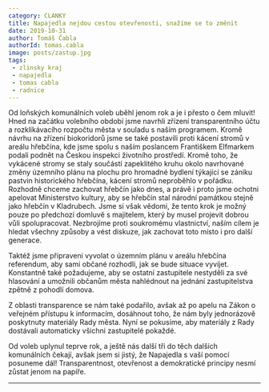 ```yaml
---
category: CLANKY
title: Napajedla nejdou cestou otevřenosti, snažíme se to změnit
date: 2019-10-31
author: Tomáš Čabla
authorId: tomas.cabla
image: posts/zastup.jpg  
tags: 
 - zlinsky kraj
 - napajedla
 - tomas cabla
 - radnice
---
```


Od loňských komunálních voleb uběhl jenom rok a je i přesto o čem mluvit! Hned na začátku volebního období jsme navrhli zřízení transparentního účtu a rozklikávacího rozpočtu města v souladu s naším programem. Kromě návrhu na zřízení biokoridorů jsme se také postavili proti kácení stromů v areálu hřebčína, kde jsme spolu s naším poslancem Františkem Elfmarkem podali podnět na Českou inspekci životního prostředí. Kromě toho, že vykácené stromy se staly součástí zapeklitého kruhu okolo navrhované změny územního plánu na plochu pro hromadné bydlení týkající se zániku pastvin historického hřebčína, kácení stromů neproběhlo v pořádku. Rozhodně chceme zachovat hřebčín jako dnes, a právě i proto jsme ochotni apelovat Ministerstvo kultury, aby se hřebčín stal národní památkou stejně jako hřebčín v Kladrubech. Jsme si však vědomi, že tento krok je možný pouze po předchozí domluvě s majitelem, který by musel projevit dobrou vůli spolupracovat. Nezbrojíme proti soukromému vlastnictví, naším cílem je hledat všechny způsoby a vést diskuze, jak zachovat toto místo i pro další generace.

Taktéž jsme připraveni vyvolat o územním plánu v areálu hřebčína referendum, aby sami občané rozhodli, jak se bude situace vyvíjet. Konstantně také požadujeme, aby se ostatní zastupitele nestyděli za své hlasování a umožnili občanům města nahlédnout na jednání zastupitelstva zpětně z pohodlí domova.  

Z oblasti transparence se nám také podařilo, avšak až po apelu na Zákon o veřejném přístupu k informacím, dosáhnout toho, že nám byly jednorázově poskytnuty materiály Rady města. Nyní se pokusíme, aby materiály z Rady dostávali automaticky všichni zastupitelé pokaždé.

Od voleb uplynul teprve rok, a ještě nás další tři do těch dalších komunálních čekají, avšak jsem si jistý, že Napajedla s vaší pomocí posuneme dál! Transparentnost, otevřenost a demokratické principy nesmí zůstat jenom na papíře.

---
